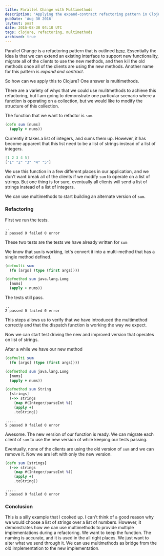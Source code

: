 ```yaml
---
title: Parallel Change with Multimethods
description: 'Applying the expand-contract refactoring pattern in Clojure using multimethods to safely migrate function interfaces.'
pubDate: 'Aug 30 2016'
laytout: post
date: 2016-08-30 04:10 UTC
tags: clojure, refactoring, multimethods
archived: true
---
```


Parallel Change is a refactoring pattern that is outlined [here](http://martinfowler.com/bliki/ParallelChange.html). Essentially the idea is that we can extend an existing interface to support new functionality, migrate all of the clients to use the new methods, and then kill the old methods once all of the clients are using the new methods. Another name for this pattern is *expand and contract*.

So how can we apply this to Clojure? One answer is multimethods.

There are a variety of whys that we could use mulitmethods to achieve this refactoring, but I am going to demonstrate one particular scenario where a function is operating on a collection, but we would like to modify the structure of this collection.

The function that we want to refactor is `sum`.

```clojure
(defn sum [nums]
  (apply + nums))
```

Currently it takes a list of integers, and sums them up. However, it has become apparent that this list need to be a list of strings instead of a list of integers.

```clojure
[1 2 3 4 5]
["1" "2" "3" "4" "5"]
```

We use this function in a few different places in our application, and we don't want break all of the clients if we modify `sum` to operate on a list of strings. But one thing is for sure, eventually all clients will send a list of strings instead of a list of integers.

We can use multimethods to start building an alternate version of `sum`.

### Refactoring

First we run the tests.

```console
..
2 passed 0 failed 0 error
```

These two tests are the tests we have already written for `sum`

We know that `sum` is working, let's convert it into a multi-method that has a single method defined.

```clojure
(defmulti sum
  (fn [args] (type (first args))))

(defmethod sum java.lang.Long
  [nums]
  (apply + nums))
```

The tests still pass.

```console
..
2 passed 0 failed 0 error
```

This steps allows us to verify that we have introduced the multimethod correctly and that the dispatch function is working the way we expect.

Now we can start test driving the new and improved version that operates on list of strings.

After a while we have our new method

```clojure
(defmulti sum
  (fn [args] (type (first args))))

(defmethod sum java.lang.Long
  [nums]
  (apply + nums))

(defmethod sum String
  [strings]
  (->> strings
    (map #(Integer/parseInt %))
    (apply +)
    .toString))
```

```console
.....
5 passed 0 failed 0 error
```

Awesome. The new version of our function is ready. We can migrate each client of `sum` to use the new version of while keeping our tests passing.

Eventually, none of the clients are using the old version of `sum` and we can remove it. Now we are left with only the new version.

```clojure
(defn sum [strings]
  (->> strings
    (map #(Integer/parseInt %))
    (apply +)
    .toString))
```

```console
.....
3 passed 0 failed 0 error
```

### Conclusion

This is a silly example that I cooked up. I can't think of a good reason why we would choose a list of strings over a list of numbers. However, it demonstrates how we can use multimethods to provide multiple implementations during a refactoring. We want to keep the function. The naming is accurate, and it is used in the all right places. We just want to alter what we send through it. We can use multimethods as bridge from the old implementation to the new implementation.

